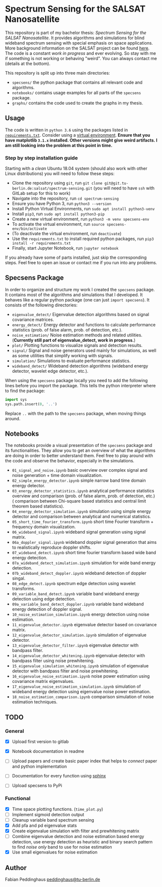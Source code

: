 # Spectrum Sensing for the SALSAT Nanosatellite

This repository is part of my bachelor thesis: *Spectrum Sensing for the SALSAT Nanosatellite*. It provides algorithms and simulations for blind wideband spectrum sensing with special emphasis on space applications. More background information on the SALSAT project can be found [here](https://www.raumfahrttechnik.tu-berlin.de/menue/forschung/aktuelle_projekte/salsat/parameter/en/). The code is a constant *work in progress* and ever evolving. So stay with me if something is not working or behaving "weird". You can always contact me (details at the bottom).

This repository is split up into three main directories:
* `specsens/` the python package that contains all relevant code and algorithms.
* `notebooks/` contains usage examples for all parts of the `specsens` package.
* `graphs/` contains the code used to create the graphs in my thesis.

## Usage
The code is written in `python 3.6` using the packages listed in [`requirements.txt`](./requirements.txt). Consider using a [virtual environment](https://docs.python.org/3/tutorial/venv.html). **Ensure that you have matplotlib `3.1.x` installed. Other versions might give weird artifacts. I am still looking into the problem at this point in time.**

### Step by step installation guide
Starting with a *clean* Ubuntu 18.04 system (should also work with other Linux distributions) you will need to follow these steps:
- Clone the repository using `git`, run `git clone git@git.tu-berlin.de:salsat/spectrum-sensing.git` (you will need to have `ssh` with GitLab setup for this to work)
- Navigate into the repository, run `cd spectrum-sensing`
- Ensure you have Python 3, run `python3 --version`
- Install Python Virtual Environments, run `sudo apt install python3-venv`
- Install `pip3`, run `sudo apt install python3-pip`
- Create a new virtual environment, run `python3 -m venv specsens-env`
- To activate the virtual environment, run `source specsens-env/bin/activate`
- (To deactivate the virtual environment, run `deactivate`)
- Use the `requirements.txt` to install required python packages, run `pip3 install -r requirements.txt`
- Finally, start Jupyter Notebook, run `jupyter notebook`

If you already have some of parts installed, just skip the corresponding steps. Feel free to open an issue or contact me if you run into any problems.

## Specsens Package
In order to organize and structure my work I created the `specsens` package. It contains most of the algorithms and simulations that I developed. It behaves like a regular python package (one can just `import specsens`). It consists of the following directories:
* `eigenvalue_detect/` Eigenvalue detection algorithms based on signal covariance matrices.
* `energy_detect/` Energy detector and functions to calculate performance statistics (prob. of false alarm, prob. of detection, etc.).
* `noise_estimation/` Noise estimation methods and related utilities. (**Currently still part of eigenvalue_detect, work in progress.**)
* `plot/` Plotting functions to visualize signals and detection results.
* `signal/` Signal and noise generators used mainly for simulations, as well as some utilities that simplify working with signals.
* `simulation/` Simulations to evaluate performance statistics.
* `wideband_detect/` Wideband detection algorithms (wideband energy detector, wavelet edge detector, etc.).

When using the `specsens` package locally you need to add the following lines before you import the package. This tells the python interpreter where to find the package:
```python
import sys
sys.path.insert(0, '..')
```
Replace `..` with the path to the `specsens` package, when moving things around.


## Notebooks
The notebooks provide a visual presentation of the `specsens` package and its functionalities. They allow you to get an overview of what the algorithms are doing in order to better understand them. Feel free to play around with the code and observe the behavior, especially in the simulations.
- `01_signal_and_noise.ipynb` basic overview over complex signal and noise generation + time domain visualization.
- `02_simple_energy_detector.ipynb` simple narrow band time domain energy detector.
- `03_energy_detector_statistics.ipynb` analytical performance statistics overview and comparison (prob. of false alarm, prob. of detection, etc.) ( comparison between Chi-square based statistics and central limit theorem based statistics).
- `04_energy_detector_simulation.ipynb` simulation using simple energy detector and comparison between analytical and numerical statistics.
- `05_short_time_fourier_transform.ipynb` short time Fourier transform + frequency domain visualization.
- `06_wideband_signal.ipynb` wideband signal generation using signal matrix.
- `06a_doppler_signal.ipynb` wideband doppler signal generation that aims to realistically reproduce doppler shifts.
- `07_wideband_detect.ipynb` short time fourier transform based wide band energy detection.
- `07a_wideband_detect_simulation.ipynb` simulation for wide band energy detection.
- `07b_wideband_detect_doppler.ipynb` wideband detection of doppler singal.
- `08_edge_detect.ipynb` spectrum edge detection using wavelet transforms.
- `09_variable_band_detect.ipynb` variable band wideband energy detection using edge detection.
- `09a_variable_band_detect_doppler.ipynb` variable band wideband energy detection of doppler signal.
- `10_noise_estimation_simulation.ipynb` energy detection using noise estimation.
- `11_eigenvalue_detector.ipynb` eigenvalue detector based on covariance matrix.
- `12_eigenvalue_detector_simulation.ipynb` simulation of eigenvalue detector.
- `13_eigenvalue_detector_filter.ipynb` eigenvalue detector with bandpass filter.
- `14_eigenvalue_detector_whitening.ipynb` eigenvalue detector with bandpass filter using noise prewhitening.
- `15_eigenvalue_simulation_whitening.ipynb` simulation of eigenvalue detector with bandpass filter and noise prewhitening.
- `16_eigenvalue_noise_estimation.ipynb` noise power estimation using covariance matrix eigenvalues.
- `17_eigenvalue_noise_estimation_simulation.ipynb` simulation of wideband energy detection using eigenvalue noise power estimation.
- `18_noise_estimation_comparison.ipynb` comparison simulation of noise estimation techniques.

## TODO
### General
- [x] Upload first version to gitlab
- [x] Notebook documentation in readme
- [ ] Upload papers and create basic paper index that helps to *connect* paper and python implementation
- [ ] Documentation for every function using [sphinx](https://docs.python-guide.org/writing/documentation/)
- [ ] Upload specsens to PyPi


### Functional
- [x] Time space plotting functions. (`time_plot.py`)
- [ ] Implement sigmoid detection output
- [ ] Cleanup variable band spectrum sensing
- [x] Add pfa and pd eigenvalue stats
- [x] Create eigenvalue simulation with filter and prewhitening matrix
- [ ] Combine eigenvalue detection and noise estimation based energy detection, use energy detection as heuristic and binary search pattern to find *noise only* band to use for noise estimation
- [x] Use small eigenvalues for noise estimation

## Author
Fabian Peddinghaus <peddinghaus@tu-berlin.de>
